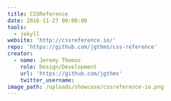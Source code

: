 ```yaml
---
title: CSSReference
date: 2016-11-27 00:00:00
tools:
  - jekyll
website: 'http://cssreference.io/'
repo: 'https://github.com/jgthms/css-reference'
creator:
  - name: Jeremy Thomas
    role: Design/Development
    url: 'https://github.com/jgthms'
    twitter_username:
image_path: /uploads/showcase/cssreference-io.png
---
```



